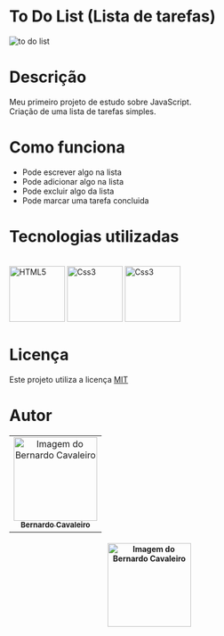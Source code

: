 # To Do List (Lista de tarefas)

![to do list](https://user-images.githubusercontent.com/93807791/145718233-657b2f69-160d-4e65-9040-1f3a47c09b3f.png)


# Descrição 
Meu primeiro projeto de estudo sobre JavaScript.
<br/>
Criação de uma lista de tarefas simples.

# Como funciona

* Pode escrever algo na lista 
* Pode adicionar algo na lista
* Pode excluir algo da lista
* Pode marcar uma tarefa concluida

# Tecnologias utilizadas

<p align="left">
 <br/>
    <img
      src="https://cdn.jsdelivr.net/gh/devicons/devicon/icons/html5/html5-original.svg"
      alt="HTML5"
      width="100"
      height="100"
    />
    <img
      src="https://cdn.jsdelivr.net/gh/devicons/devicon/icons/css3/css3-original.svg"
      alt="Css3"
      width="100"
      height="100"
    />
     <img
      src="https://cdn.jsdelivr.net/gh/devicons/devicon/icons/javascript/javascript-original.svg"
      alt="Css3"
      width="100"
      height="100"
    />
 </p>
 
# Licença

Este projeto utiliza a licença [MIT](https://choosealicense.com/licenses/mit/)

# Autor

<table align="center">
    <tr>
        <td align="center">
            <a href="https://github.com/bernardcavaleiro">
                <img src="https://user-images.githubusercontent.com/93807791/144758419-035c864b-59fb-4efe-bb86-22b2bd0e41cc.jpeg" width="150px;" alt="Imagem do Bernardo Cavaleiro" />
                <br />
                <sub><b>Bernardo Cavaleiro</b></sub>
            </a>
        </td>    
    </tr>
</table>
<h4 align="center">

  <a href="https://www.linkedin.com/in/bernardo-cavaleiro-b9298b203/">
     <img src="https://img.shields.io/badge/LinkedIn-0077B5?style=for-the-badge&logo=linkedin&logoColor=white" width="150px;" alt="Imagem do Bernardo Cavaleiro" />
  </a>
